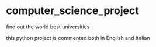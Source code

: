 # computer_science_project
find out the world best universities

this python project is commented both in English and Italian
